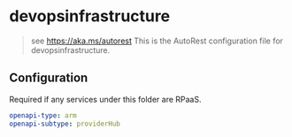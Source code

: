 # devopsinfrastructure

> see https://aka.ms/autorest
> This is the AutoRest configuration file for devopsinfrastructure.

## Configuration

Required if any services under this folder are RPaaS.

```yaml
openapi-type: arm
openapi-subtype: providerHub
```
